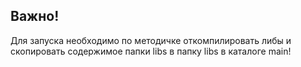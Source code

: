 ## Важно!

Для запуска необходимо по методичке откомпилировать либы и скопировать содержимое папки libs в папку libs в каталоге main!